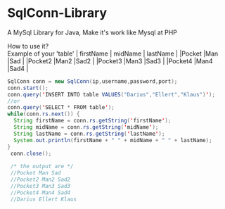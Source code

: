 # SqlConn-Library
A MySql Library for Java, Make it's work like Mysql at PHP

How to use it?<br>
Example of your 'table'
| firstName | midName | lastName |
|Pocket     |Man      |Sad       |
|Pocket2    |Man2     |Sad2      |
|Pocket3    |Man3     |Sad3      |
|Pocket4    |Man4     |Sad4      |

```java
SqlConn conn = new SqlConn(ip,username,password,port);
conn.start();
conn.query('INSERT INTO table VALUES("Darius","Ellert","Klaus")');
//or
conn.query('SELECT * FROM table');
while(conn.rs.next()) {
  String firstName = conn.rs.getString('firstName');
  String midName = conn.rs.getString('midName');
  String lastName = conn.rs.getString('lastName');
  System.out.println(firstName + " " + midName + " " + lastName);
}
 conn.close();
 
 /* the output are */
 //Pocket Man Sad
 //Pocket2 Man2 Sad2
 //Pocket3 Man3 Sad3
 //Pocket4 Man4 Sad4
 //Darius Ellert Klaus
```
